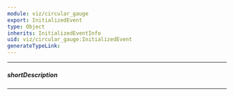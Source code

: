 ```yaml
---
module: viz/circular_gauge
export: InitializedEvent
type: Object
inherits: InitializedEventInfo
uid: viz/circular_gauge:InitializedEvent
generateTypeLink: 
---
```

---
##### shortDescription
<!-- Description goes here -->

---
<!-- Description goes here -->
